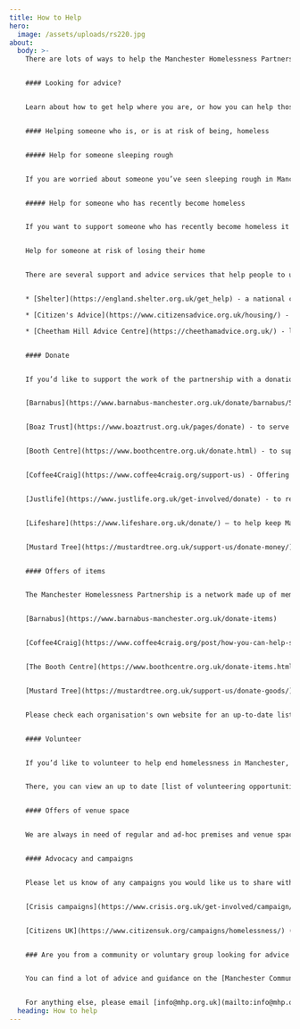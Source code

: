 ```yaml
---
title: How to Help
hero:
  image: /assets/uploads/rs220.jpg
about:
  body: >-
    There are lots of ways to help the Manchester Homelessness Partnership, and our aim to end homelessness in Manchester in all its forms. 


    #### Looking for advice? 


    Learn about how to get help where you are, or how you can help those facing homelessness via [Street Support](https://www.streetsupport.net). 


    #### Helping someone who is, or is at risk of being, homeless 


    ##### Help for someone sleeping rough 


    If you are worried about someone you’ve seen sleeping rough in Manchester, you can alert the Council on their [website](https://secure.manchester.gov.uk/forms/form/1183/en/report_rough_sleeping). Alternatively, you can inform Streetlink by downloading the [Streetlink app](https://www.streetlink.org.uk/).


    ##### Help for someone who has recently become homeless 


    If you want to support someone who has recently become homeless it's important to get the right advice as soon as possible. The first thing to do is contact Manchester City Council on 0161 234 4692 between 9am to 4.30pm, Monday to Friday (except bank holidays) for help and support. When the office is closed, phone the out of hours line: 0161 234 5001 


    Help for someone at risk of losing their home 


    There are several support and advice services that help people to understand their options, including: 


    * [Shelter](https://england.shelter.org.uk/get_help) - a national charity with housing advice on a range of issues. 

    * [Citizen's Advice](https://www.citizensadvice.org.uk/housing/) - impartial advice and information about housing, benefits, debt, work and more. Call their advice line on [0808 278 7800](tel:08082787800).

    * [Cheetham Hill Advice Centre](https://cheethamadvice.org.uk/) - local support with housing, benefits, debt problems and more 


    #### Donate 


    If you’d like to support the work of the partnership with a donation, we recommend you donate money directly to one of our charity and voluntary members who provide services to people in Manchester experiencing homelessness: 


    [Barnabus](https://www.barnabus-manchester.org.uk/donate/barnabus/5/credit-card) - to empower and equip people experiencing homelessness back into independent living and a home 


    [Boaz Trust](https://www.boaztrust.org.uk/pages/donate) - to serve destitute sanctuary seekers and refugees 


    [Booth Centre](https://www.boothcentre.org.uk/donate.html) - to support people affected by homelessness 


    [Coffee4Craig](https://www.coffee4craig.org/support-us) - Offering respite, hot food and much more to anyone who is street homeless in Manchester 


    [Justlife](https://www.justlife.org.uk/get-involved/donate) - to reach more people who are stuck in temporary accommodation alone 


    [Lifeshare](https://www.lifeshare.org.uk/donate/) – to help keep Manchester warm this winter 


    [Mustard Tree](https://mustardtree.org.uk/support-us/donate-money/) - to help combat poverty, inequality and homelessness


    #### Offers of items 


    The Manchester Homelessness Partnership is a network made up of member organisations. To support the work of the partnership through a donation of items, we recommend you donate to one of our members who provide direct services to people in Manchester experiencing homelessness. The following organisations are able to accept donations of items: 


    [Barnabus](https://www.barnabus-manchester.org.uk/donate-items) 


    [Coffee4Craig](https://www.coffee4craig.org/post/how-you-can-help-shopping-list) 


    [The Booth Centre](https://www.boothcentre.org.uk/donate-items.html#:~:text=Our%20Give%20Today%20item%20donation,delivered%20directly%20to%20the%20centre.&text=%E2%80%8BDonations%20can%20be%20delivered,0161%20835%202499%20to%20confirm.) 


    [Mustard Tree](https://mustardtree.org.uk/support-us/donate-goods/) – donate goods and furniture 


    Please check each organisation's own website for an up-to-date list of the most useful items needed. For unusual, culturally-specific or high-volume offers please email [info@mhp.org.uk](info@mhp.org.uk/) / [info@mcrcommunitycentral.org](info@mcrcommunitycentral.org) and we will try to signpost you to a relevant specialist organisation in liaison with [Macc](https://macc.org.uk/home). 


    #### Volunteer 


    If you’d like to volunteer to help end homelessness in Manchester, please contact the [Volunteer Centre](https://manchestercommunitycentral.org/volunteer-centre-manchester/) who can connect you to an organisation in need of volunteers. Or call Macc’s Volunteering Team on 0161 830 4770 (Monday to Friday 10am to 4pm) or email [info@volunteercentremanchester.co.uk](info@volunteercentremanchester.co.uk)  


    There, you can view an up to date [list of volunteering opportunities](https://manchestercommunitycentral.org/volunteer-centre-manchester/crisis-volunteering?area_of_interest_1112%5B%5D=homeless_and_housing&postal_code=&combine_2=) supporting Housing and Homelessness.  


    #### Offers of venue space 


    We are always in need of regular and ad-hoc premises and venue spaces in central Manchester for our Action Groups to meet in, as well as larger venues to host partnership-wide events. Please email [info@mhp.org.uk](info@mhp.org.uk) with details. 


    #### Advocacy and campaigns 


    Please let us know of any campaigns you would like us to share with the network, along with how members can get involved via [info@mhp.org.uk.](info@mhp.org.uk) Learn more about the following campaigns by following these links: 


    [Crisis campaigns](https://www.crisis.org.uk/get-involved/campaign/) (national) 


    [Citizens UK](https://www.citizensuk.org/campaigns/homelessness/) (national) 


    ### Are you from a community or voluntary group looking for advice or connections?


    You can find a lot of advice and guidance on the [Manchester Community Central](https://manchestercommunitycentral.org/support-groups) website, incuding on finding funding, developing a project or connecting with others. Information and support are also available through Macc’s dedicated telephone information service 0333 321 3021 (open from 10am to 4pm Monday to Friday); or by emailing [info@mcrcommunitycentral.org](mailto:info@mcrcommunitycentral.org) 


    For anything else, please email [info@mhp.org.uk](mailto:info@mhp.org.uk) (please note that we will respond to your email as soon as we can, but it may occasionally take a few weeks before we can get back to you).
  heading: How to help
---
```

